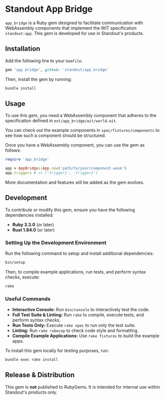 # Standout App Bridge

`app_bridge` is a Ruby gem designed to facilitate communication with WebAssembly components that implement the WIT specification `standout:app`. This gem is developed for use in Standout's products.

## Installation

Add the following line to your `Gemfile`:

```ruby
gem 'app_bridge', github: 'standout/app_bridge'
```

Then, install the gem by running:

```bash
bundle install
```

## Usage

To use this gem, you need a WebAssembly component that adheres to the specification defined in `ext/app_bridge/wit/world.wit`.

You can check out the example components in `spec/fixtures/components` to see how such a component should be structured.

Once you have a WebAssembly component, you can use the gem as follows:

```ruby
require 'app_bridge'

app = AppBridge::App.new('path/to/your/component.wasm')
app.triggers # => ['trigger1', 'trigger2']
```

More documentation and features will be added as the gem evolves.

## Development

To contribute or modify this gem, ensure you have the following dependencies installed:

- **Ruby 3.3.0** (or later)
- **Rust 1.84.0** (or later)

### Setting Up the Development Environment

Run the following command to setup and install additional dependencies:

```bash
bin/setup
```

Then, to compile example applications, run tests, and perform syntax checks, execute:

```bash
rake
```

### Useful Commands

- **Interactive Console:** Run `bin/console` to interactively test the code.
- **Full Test Suite & Linting:** Run `rake` to compile, execute tests, and perform syntax checks.
- **Run Tests Only:** Execute `rake spec` to run only the test suite.
- **Linting:** Run `rake rubocop` to check code style and formatting.
- **Compile Example Applications:** Use `rake fixtures` to build the example apps.

To install this gem locally for testing purposes, run:

```bash
bundle exec rake install
```

## Release & Distribution

This gem is **not** published to RubyGems. It is intended for internal use within Standout's products only.
